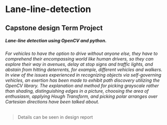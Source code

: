 # Lane-line-detection
## Capstone design Term Project
##### Lane-line detection using OpenCV and python. 

###### For vehicles to have the option to drive without anyone else, they have to comprehend their encompassing world like human drivers, so they can explore their way in avenues, delay at stop signs and traffic lights, and abstain from hitting deterrents, for example, different vehicles and walkers. In view of the issues experienced in recognizing objects via self-governing vehicles, an exertion has been made to exhibit path discovery utilizing the OpenCV library. The explanation and method for picking grayscale rather than shading, distinguishing edges in a picture, choosing the area of enthusiasm, applying Hough Transform, and picking polar arranges over Cartesian directions have been talked about.

> Details can be seen in design report
